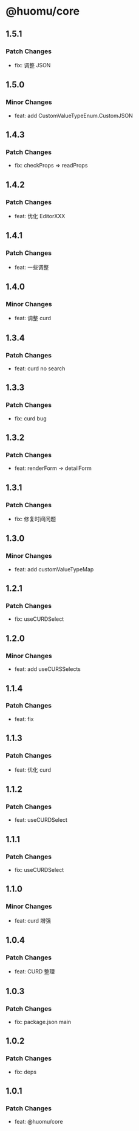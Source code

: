 # @huomu/core

## 1.5.1

### Patch Changes

- fix: 调整 JSON

## 1.5.0

### Minor Changes

- feat: add CustomValueTypeEnum.CustomJSON

## 1.4.3

### Patch Changes

- fix: checkProps => readProps

## 1.4.2

### Patch Changes

- feat: 优化 EditorXXX

## 1.4.1

### Patch Changes

- feat: 一些调整

## 1.4.0

### Minor Changes

- feat: 调整 curd

## 1.3.4

### Patch Changes

- feat: curd no search

## 1.3.3

### Patch Changes

- fix: curd bug

## 1.3.2

### Patch Changes

- feat: renderForm -> detailForm

## 1.3.1

### Patch Changes

- fix: 修复时间问题

## 1.3.0

### Minor Changes

- feat: add customValueTypeMap

## 1.2.1

### Patch Changes

- fix: useCURDSelect

## 1.2.0

### Minor Changes

- feat: add useCURSSelects

## 1.1.4

### Patch Changes

- feat: fix

## 1.1.3

### Patch Changes

- feat: 优化 curd

## 1.1.2

### Patch Changes

- feat: useCURDSelect

## 1.1.1

### Patch Changes

- fix: useCURDSelect

## 1.1.0

### Minor Changes

- feat: curd 增强

## 1.0.4

### Patch Changes

- feat: CURD 整理

## 1.0.3

### Patch Changes

- fix: package.json main

## 1.0.2

### Patch Changes

- fix: deps

## 1.0.1

### Patch Changes

- feat: @huomu/core
